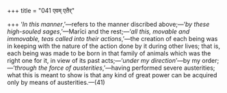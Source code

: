 +++
title = "041 एवम् एतैर्"

+++
‘*In this manner*,’—refers to the manner discribed above;—‘*by these
high-souled sages*,’—Marīci and the rest;—‘*all* *this, movable and
immovable, teas called into their actions*,’—the creation of each being
was in keeping with the nature of the action done by it during other
lives; that is, each being was made to be born in that family of animals
which was the right one for it, in view of its past acts;—‘*under my
direction*’—by my order;—‘*through the force of austerities*,’—having
performed severe austerities; what this is meant to show is that any
kind of great power can be acquired only by means of austerities.—(41)


